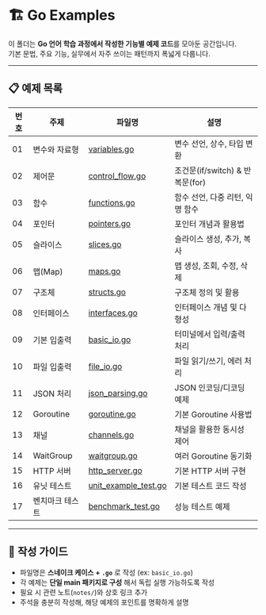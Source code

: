 # 🏗️ Go Examples

이 폴더는 **Go 언어 학습 과정에서 작성한 기능별 예제 코드**를 모아둔 공간입니다.  
기본 문법, 주요 기능, 실무에서 자주 쓰이는 패턴까지 폭넓게 다룹니다.

---

## 📋 예제 목록

| 번호 | 주제 | 파일명 | 설명 |
|---|---|---|---|
| 01 | 변수와 자료형 | [variables.go](./variables.go) | 변수 선언, 상수, 타입 변환 |
| 02 | 제어문 | [control_flow.go](./control_flow.go) | 조건문(if/switch) & 반복문(for) |
| 03 | 함수 | [functions.go](./functions.go) | 함수 선언, 다중 리턴, 익명 함수 |
| 04 | 포인터 | [pointers.go](./pointers.go) | 포인터 개념과 활용법 |
| 05 | 슬라이스 | [slices.go](./slices.go) | 슬라이스 생성, 추가, 복사 |
| 06 | 맵(Map) | [maps.go](./maps.go) | 맵 생성, 조회, 수정, 삭제 |
| 07 | 구조체 | [structs.go](./structs.go) | 구조체 정의 및 활용 |
| 08 | 인터페이스 | [interfaces.go](./interfaces.go) | 인터페이스 개념 및 다형성 |
| 09 | 기본 입출력 | [basic_io.go](./basic_io.go) | 터미널에서 입력/출력 처리 |
| 10 | 파일 입출력 | [file_io.go](./file_io.go) | 파일 읽기/쓰기, 에러 처리 |
| 11 | JSON 처리 | [json_parsing.go](./json_parsing.go) | JSON 인코딩/디코딩 예제 |
| 12 | Goroutine | [goroutine.go](./goroutine.go) | 기본 Goroutine 사용법 |
| 13 | 채널 | [channels.go](./channels.go) | 채널을 활용한 동시성 제어 |
| 14 | WaitGroup | [waitgroup.go](./waitgroup.go) | 여러 Goroutine 동기화 |
| 15 | HTTP 서버 | [http_server.go](./http_server.go) | 기본 HTTP 서버 구현 |
| 16 | 유닛 테스트 | [unit_example_test.go](./unit_example_test.go) | 기본 테스트 코드 작성 |
| 17 | 벤치마크 테스트 | [benchmark_test.go](./benchmark_test.go) | 성능 테스트 예제 |

---

## 📝 작성 가이드
- 파일명은 **스네이크 케이스 + `.go`** 로 작성 (ex: `basic_io.go`)
- 각 예제는 **단일 main 패키지로 구성** 해서 독립 실행 가능하도록 작성
- 필요 시 관련 노트(`notes/`)와 상호 링크 추가
- 주석을 충분히 작성해, 해당 예제의 포인트를 명확하게 설명
